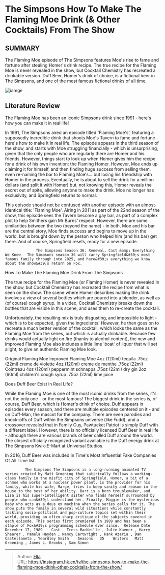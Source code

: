 # The Simpsons How To Make The Flaming Moe Drink (&amp; Other Cocktails) From The Show


## SUMMARY 



  The Flaming Moe episode of The Simpsons features Moe&#39;s rise to fame and fortune after stealing Homer&#39;s drink recipe.   The true recipe for the Flaming Moe is never revealed in the show, but Cocktail Chemistry has recreated a drinkable version.   Duff Beer, Homer&#39;s drink of choice, is a fictional beer in The Simpsons, and one of the most famous fictional drinks of all time.  

![iamge](https://static1.srcdn.com/wordpress/wp-content/uploads/2017/05/Flaming-Moe-Simpsons.jpg)

## Literature Review
The Flaming Moe has been an iconic Simpsons drink since 1991 - here&#39;s how you can make it in real life! 




In 1991, The Simpsons aired an episode titled &#39;Flaming Moe&#39;s&#39;, featuring a supposedly incredible drink that shoots Moe&#39;s Tavern to fame and fortune - here&#39;s how to make it in real life. The episode appears in the third season of the show, and starts with Moe struggling financially - which is unsurprising, given that the only people who are regularly there are Homer and his friends. However, things start to look up when Homer gives him the recipe for a drink of his own invention: the Flaming Homer. However, Moe ends up claiming it for himself, and then finding huge success from selling them, even re-naming the bar to Flaming Moe&#39;s... but losing his friendship with Homer in the process. Eventually, he is about to sell the drink for a million dollars (and split it with Homer) but, not knowing this, Homer reveals the secret out of spite, allowing anyone to make the drink. Moe no longer has exclusivity, and Springfield returns to normal.




This episode should not be confused with another episode with an almost-identical title: &#39;Flaming Moe&#39;. Airing in 2011 as part of the 22nd season of the show, this episode sees the Tavern become a gay bar, as part of a complex plot to help Smithers gain Mr Burns&#39; respect. However, there are some similarities between the two (beyond the name) - in both, Moe and his bar are the central story, Moe finds success and begins to move up in the world, but is brought down by the person who helped him (and his bar) get there. And of course, Springfield resets, ready for a new episode.

                  The Simpsons Season 36: Renewal, Cast &amp; Everything We Know   The Simpsons season 36 will carry Springfield&#39;s most famous family through into 2025, and here&#39;s everything we know about the show&#39;s return on Fox.    


 How To Make The Flaming Moe Drink From The Simpsons 
         




The true recipe for the Flaming Moe (or Flaming Homer) is never revealed in the show, but Cocktail Chemistry has recreated the recipe from what is seen on the show. The scene where Homer describes making the drink involves a view of several bottles which are poured into a blender, as well as (of course) cough syrup. In a video, Cocktail Chemistry breaks down the bottles that are visible in this scene, and uses them to re-create the cocktail.


 

Unfortunately, the resulting mix is truly disgusting, and impossible to light - which is to be expected, given the ingredients! However, he then goes on to recreate a much better version of the cocktail, which looks the same as the Flaming Moe from the series, but which is actually drinkable. Because few drinks would actually light on fire (thanks to alcohol content), the new and improved Flaming Moe also includes a little lime &#39;boat&#39; of liquor that will set alight, to give an authentic Flaming Moe look.




 Original Flaming Moe  Improved Flaming Moe   4oz (120ml) tequila  .75oz (22ml) creme de violette   4oz (120ml) creme de menthe  .75oz (22ml) Cointreau   4oz (120ml) peppermint schnapps  .75oz (22ml) dry gin   2oz (60ml) children&#39;s cough syrup  .75oz (22ml) lime juice   





 Does Duff Beer Exist In Real Life? 
          

While the Flaming Moe is one of the most iconic drinks from the series, it&#39;s not the only one - or the most famous! The biggest drink in the series is, of course, Duff Beer, which is Homer&#39;s drink of choice. Duff appears in episodes every season, and there are multiple episodes centered on it - and on Duff-Man, the mascot for the company. There are even parodies and knock-offs of Duff within the Simpsons universe (like Fudd), and a crossover revealed that in Family Guy, Pawtucket Patriot is simply Duff with a different label. However, there is no officially licensed Duff Beer in real life - although there are various brands of beer called Duff around the world. The closest officially recognized variant available is the Duff energy drink at The Simpsons Kwik-E-Mart at Universal Studios.






In 2016, Duff Beer was included in Time&#39;s Most Influential Fake Companies Of All Time list.




             The Simpsons The Simpsons is a long-running animated TV series created by Matt Groening that satirically follows a working-class family in the misfit city of Springfield. Homer, a bit of a schmoe who works at a nuclear power plant, is the provider for his family, while his wife, Marge, tries to keep sanity and reason in the house to the best of her ability. Bart is a born troublemaker, and Lisa is his super-intelligent sister who finds herself surrounded by people who can&#39;t understand her. Finally, Maggie is the mysterious baby who acts as a deus ex machina when the series calls for it. The show puts the family in several wild situations while constantly tackling socio-political and pop-culture topics set within their world, providing an often sharp critique of the subjects covered in each episode. This series first premiered in 1989 and has been a staple of Fox&#39;s programming schedule ever since.  Release Date   December 17, 1989    Cast   Tress MacNeille , Julie Kavner , Harry Shearer , Pamela Hayden , Nancy Cartwright , Hank Azaria , Dan Castellaneta , Yeardley Smith    Seasons   35    Writers   Matt Groening , James L. Brooks , Sam Simon       


---

> Author: [Ella](https://instagram.hk.cn/)  
> URL: https://instagram.hk.cn/tv/the-simpsons-how-to-make-the-flaming-moe-drink-other-cocktails-from-the-show/  

